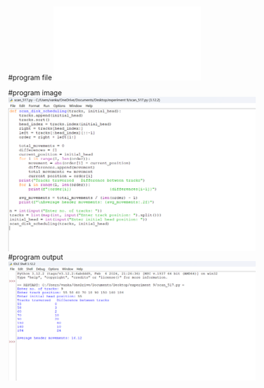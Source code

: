 #program file
![program file](scan_517.py)

#program image
![program image](scan_program.png)
#program output
![program output](scan_output.png)






